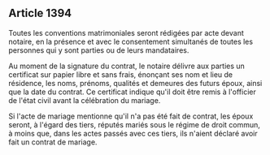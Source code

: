 Article 1394
----
Toutes les conventions matrimoniales seront rédigées par acte devant notaire, en
la présence et avec le consentement simultanés de toutes les personnes qui y
sont parties ou de leurs mandataires.

Au moment de la signature du contrat, le notaire délivre aux parties un
certificat sur papier libre et sans frais, énonçant ses nom et lieu de
résidence, les noms, prénoms, qualités et demeures des futurs époux, ainsi que
la date du contrat. Ce certificat indique qu'il doit être remis à l'officier de
l'état civil avant la célébration du mariage.

Si l'acte de mariage mentionne qu'il n'a pas été fait de contrat, les époux
seront, à l'égard des tiers, réputés mariés sous le régime de droit commun, à
moins que, dans les actes passés avec ces tiers, ils n'aient déclaré avoir fait
un contrat de mariage.
